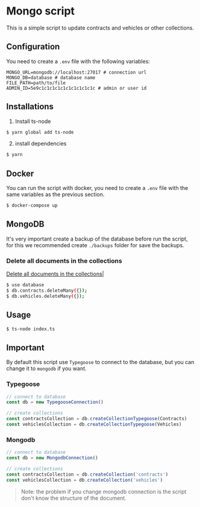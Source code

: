 # Mongo script

This is a simple script to update contracts and vehicles or other collections.

## Configuration

You need to create a `.env` file with the following variables:

```
MONGO_URL=mongodb://localhost:27017 # connection url
MONGO_DB=database # database name
FILE_PATH=path/to/file
ADMIN_ID=5e9c1c1c1c1c1c1c1c1c1c1c # admin or user id
```
## Installations

1. Install ts-node

```bash
$ yarn global add ts-node
```

2. install dependencies

```bash
$ yarn
```

## Docker

You can run the script with docker, you need to create a `.env` file with the same variables as the previous section.

```bash
$ docker-compose up
```

## MongoDB

It's very important create a backup of the database before run the script, for this we recommended create `./backups` folder for save the backups.

### Delete all documents in the collections

[Delete all documents in the collections|](https://docs.mongodb.com/manual/reference/method/db.collection.deleteMany/)

```bash
$ use database
$ db.contracts.deleteMany({}); 
$ db.vehicles.deleteMany({});
```

## Usage

```bash
$ ts-node index.ts
```

## Important

By default this script use `Typegoose` to connect to the database, but you can change it to `mongodb` if you want.

### Typegoose

```typescript
// connect to database
const db = new TypegooseConnection()

// create collections
const contractsCollection = db.createCollectionTypegoose(Contracts)
const vehiclesCollection = db.createCollectionTypegoose(Vehicles)
```

### Mongodb

```typescript
// connect to database
const db = new MongodbConnection()

// create collections
const contractsCollection = db.createCollection('contracts')
const vehiclesCollection = db.createCollection('vehicles')
```

> Note: the problem if you change mongodb connection is the script don't know the structure of the document.